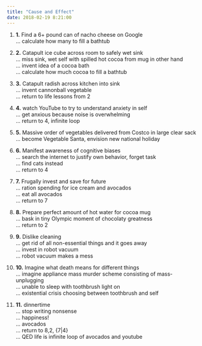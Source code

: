 ```yaml
---
title: "Cause and Effect"
date: 2018-02-19 8:21:00
---
```


 1. <strong>1.</strong> Find a 6+ pound can of nacho cheese on Google<br>
... calculate how many to fill a bathtub<br>

 2. <strong>2.</strong> Catapult ice cube across room to safely wet sink<br>
... miss sink, wet self with spilled hot cocoa from mug in other hand<br>
... invent idea of a cocoa bath<br>
... calculate how much cocoa to fill a bathtub<br>

 3. <strong>3.</strong> Catapult radish across kitchen into sink<br>
... invent cannonball vegetable<br>
... return to life lessons from 2<br>

 4. <strong>4.</strong> watch YouTube to try to understand anxiety in self<br>
... get anxious because noise is overwhelming<br>
... return to 4, infinite loop<br>

 5. <strong>5.</strong> Massive order of vegetables delivered from Costco in large clear sack<br>
... become Vegetable Santa, envision new national holiday<br>

 6. <strong>6.</strong> Manifest awareness of cognitive biases<br>
... search the internet to justify own behavior, forget task<br>
... find cats instead<br>
... return to 4<br>

 7. <strong>7.</strong> Frugally invest and save for future<br>
... ration spending for ice cream and avocados<br>
... eat all avocados<br>
... return to 7<br>

 8. <strong>8.</strong> Prepare perfect amount of hot water for cocoa mug<br>
... bask in tiny Olympic moment of chocolaty greatness<br>
... return to 2<br>

 9. <strong>9.</strong> Dislike cleaning<br>
... get rid of all non-essential things and it goes away<br>
... invest in robot vacuum<br>
... robot vacuum makes a mess<br>

 10. <strong>10.</strong> Imagine what death means for different things<br>
... imagine appliance mass murder scheme consisting of mass-unplugging<br>
... unable to sleep with toothbrush light on<br>
... existential crisis choosing between toothbrush and self<br>

 11. <strong>11.</strong> dinnertime<br>
... stop writing nonsense<br>
... happiness!<br>
... avocados<br>
... return to 8,2, {7|4} <br>
... QED life is infinite loop of avocados and youtube<br>
